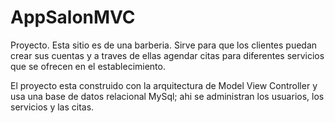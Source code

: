 # AppSalonMVC

Proyecto.
Esta sitio es de una barberia. Sirve para que los clientes puedan crear sus cuentas y a traves de ellas agendar citas para diferentes servicios que se
ofrecen en el establecimiento.  

El proyecto esta construido con la arquitectura de Model View Controller y usa una base de datos relacional MySql; ahi se administran los usuarios,
los servicios y las citas.
